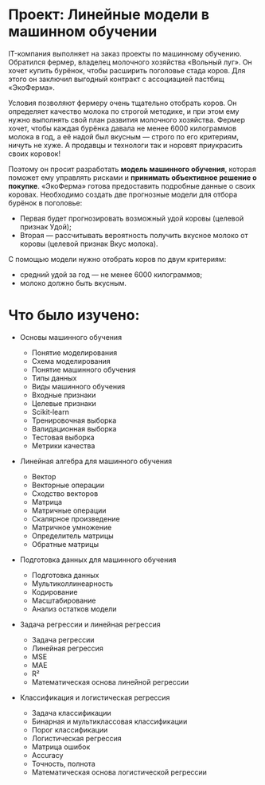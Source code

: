 # Проект: Линейные модели в машинном обучении

IT-компания выполняет на заказ проекты по машинному обучению. Обратился фермер, владелец молочного хозяйства «Вольный луг». Он хочет купить бурёнок, чтобы расширить поголовье стада коров. Для этого он заключил выгодный контракт с ассоциацией пастбищ «ЭкоФерма».

Условия позволяют фермеру очень тщательно отобрать коров. Он определяет качество молока по строгой методике, и при этом ему нужно выполнять свой план развития молочного хозяйства. Фермер хочет, чтобы каждая бурёнка давала не менее 6000 килограммов молока в год, а её надой был вкусным — строго по его критериям, ничуть не хуже. А продавцы и технологи так и норовят приукрасить своих коровок!

Поэтому он просит разработать **модель машинного обучения**, которая поможет ему управлять рисками и **принимать объективное решение о покупке**. «ЭкоФерма» готова предоставить подробные данные о своих коровах. Необходимо создать две прогнозные модели для отбора бурёнок в поголовье:
- Первая будет прогнозировать возможный удой коровы (целевой признак Удой);
- Вторая — рассчитывать вероятность получить вкусное молоко от коровы (целевой признак Вкус молока).

С помощью модели нужно отобрать коров по двум критериям:
- средний удой за год — не менее 6000 килограммов;
- молоко должно быть вкусным.

# Что было изучено:
- Основы машинного обучения  
    - Понятие моделирования  
    - Схема моделирования  
    - Понятие машинного обучения  
    - Типы данных  
    - Виды машинного обучения  
    - Входные признаки  
    - Целевые признаки  
    - Scikit‑learn  
    - Тренировочная выборка  
    - Валидационная выборка  
    - Тестовая выборка  
    - Метрики качества  

- Линейная алгебра для машинного обучения  
    - Вектор  
    - Векторные операции  
    - Сходство векторов  
    - Матрица  
    - Матричные операции  
    - Скалярное произведение  
    - Матричное умножение  
    - Определитель матрицы  
    - Обратные матрицы  

- Подготовка данных для машинного обучения  
    - Подготовка данных  
    - Мультиколлинеарность  
    - Кодирование  
    - Масштабирование  
    - Анализ остатков модели  

- Задача регрессии и линейная регрессия  
    - Задача регрессии  
    - Линейная регрессия  
    - MSE  
    - MAE  
    - R²  
    - Математическая основа линейной регрессии  

- Классификация и логистическая регрессия  
    - Задача классификации  
    - Бинарная и мультиклассовая классификации  
    - Порог классификации  
    - Логистическая регрессия  
    - Матрица ошибок  
    - Accuracy  
    - Точность, полнота  
    - Математическая основа логистической регрессии  

